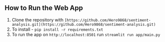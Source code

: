 ## How to Run the Web App

1. Clone the repository with `[https://github.com/Hero9868/sentiment-analysis.git](https://github.com/Hero9868/sentiment-analysis.git)`
2. To install - `pip install -r requirements.txt`
3. To run the app on `http://localhost:8501` run `streamlit run app/main.py`
